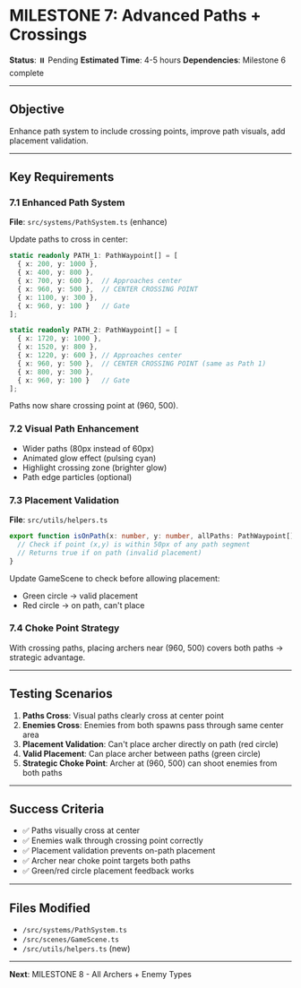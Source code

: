 # MILESTONE 7: Advanced Paths + Crossings

**Status**: ⏸️ Pending
**Estimated Time**: 4-5 hours
**Dependencies**: Milestone 6 complete

---

## Objective

Enhance path system to include crossing points, improve path visuals, add placement validation.

---

## Key Requirements

### 7.1 Enhanced Path System
**File**: `src/systems/PathSystem.ts` (enhance)

Update paths to cross in center:

```typescript
static readonly PATH_1: PathWaypoint[] = [
  { x: 200, y: 1000 },
  { x: 400, y: 800 },
  { x: 700, y: 600 },  // Approaches center
  { x: 960, y: 500 },  // CENTER CROSSING POINT
  { x: 1100, y: 300 },
  { x: 960, y: 100 }   // Gate
];

static readonly PATH_2: PathWaypoint[] = [
  { x: 1720, y: 1000 },
  { x: 1520, y: 800 },
  { x: 1220, y: 600 }, // Approaches center
  { x: 960, y: 500 },  // CENTER CROSSING POINT (same as Path 1)
  { x: 800, y: 300 },
  { x: 960, y: 100 }   // Gate
];
```

Paths now share crossing point at (960, 500).

### 7.2 Visual Path Enhancement
- Wider paths (80px instead of 60px)
- Animated glow effect (pulsing cyan)
- Highlight crossing zone (brighter glow)
- Path edge particles (optional)

### 7.3 Placement Validation
**File**: `src/utils/helpers.ts`

```typescript
export function isOnPath(x: number, y: number, allPaths: PathWaypoint[][]): boolean {
  // Check if point (x,y) is within 50px of any path segment
  // Returns true if on path (invalid placement)
}
```

Update GameScene to check before allowing placement:
- Green circle → valid placement
- Red circle → on path, can't place

### 7.4 Choke Point Strategy
With crossing paths, placing archers near (960, 500) covers both paths → strategic advantage.

---

## Testing Scenarios

1. **Paths Cross**: Visual paths clearly cross at center point
2. **Enemies Cross**: Enemies from both spawns pass through same center area
3. **Placement Validation**: Can't place archer directly on path (red circle)
4. **Valid Placement**: Can place archer between paths (green circle)
5. **Strategic Choke Point**: Archer at (960, 500) can shoot enemies from both paths

---

## Success Criteria

- ✅ Paths visually cross at center
- ✅ Enemies walk through crossing point correctly
- ✅ Placement validation prevents on-path placement
- ✅ Archer near choke point targets both paths
- ✅ Green/red circle placement feedback works

---

## Files Modified

- `/src/systems/PathSystem.ts`
- `/src/scenes/GameScene.ts`
- `/src/utils/helpers.ts` (new)

---

**Next**: MILESTONE 8 - All Archers + Enemy Types
